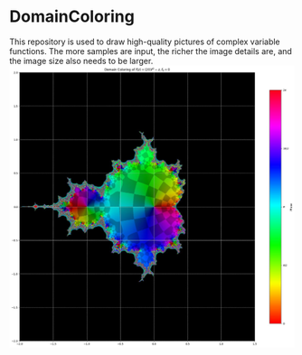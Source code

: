 # DomainColoring
This repository is used to draw high-quality pictures of complex variable functions. The more samples are input, the richer the image details are, and the image size also needs to be larger.
![mandelbralt](https://github.com/showsunny/DomainColoring/blob/main/images/Image_1728930750855.jpg)
